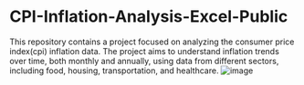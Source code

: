 # CPI-Inflation-Analysis-Excel-Public
This repository contains a project focused on analyzing the consumer price index(cpi) inflation data. The project aims to understand inflation trends over time, both monthly and annually, using data from different sectors, including food, housing, transportation, and healthcare.
![image](https://github.com/user-attachments/assets/0aabf982-1596-4311-ba39-61ecbfe1324f)
